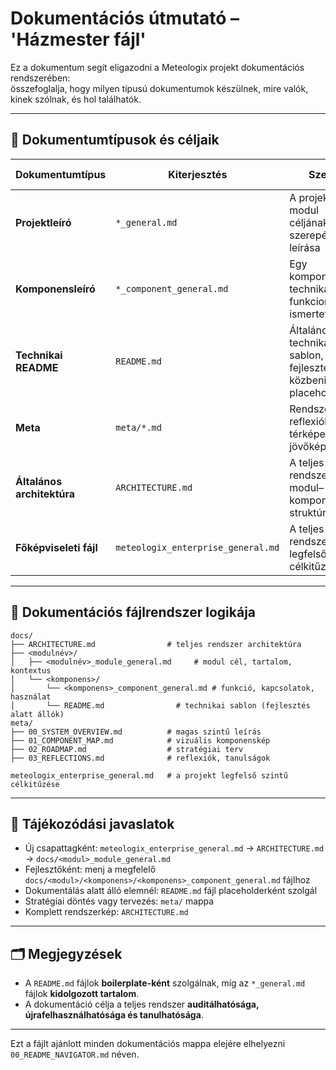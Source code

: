 # Dokumentációs útmutató – 'Házmester fájl'

Ez a dokumentum segít eligazodni a Meteologix projekt dokumentációs rendszerében:  
összefoglalja, hogy milyen típusú dokumentumok készülnek, mire valók, kinek szólnak, és hol találhatók.

---

## 🧭 Dokumentumtípusok és céljaik

| Dokumentumtípus | Kiterjesztés | Szerep | Kinek szól | Tartalom |
|------------------|--------------|--------|------------|----------|
| **Projektleíró** | `*_general.md` | A projekt vagy modul céljának, szerepének leírása | mindenki | stratégiai, kontextus |
| **Komponensleíró** | `*_component_general.md` | Egy komponens technikai és funkcionális ismertetése | fejlesztő | technikai dokumentáció |
| **Technikai README** | `README.md` | Általános technikai sablon, fejlesztés közbeni placeholder | fejlesztő | fájlstruktúra, usage |
| **Meta** | `meta/*.md` | Rendszerszintű reflexiók, térképek, jövőkép | vezető fejlesztő, tananyag | roadmap, komponenskapcsolatok |
| **Általános architektúra** | `ARCHITECTURE.md` | A teljes rendszer modul–komponens struktúrája | mindenki | összefoglaló, linkek |
| **Főképviseleti fájl** | `meteologix_enterprise_general.md` | A teljes rendszer legfelső szintű célkitűzése | mindenki | vízió, célok, filozófia |

---

## 📁 Dokumentációs fájlrendszer logikája

```
docs/
├── ARCHITECTURE.md                # teljes rendszer architektúra
├── <modulnév>/
│   ├── <modulnév>_module_general.md     # modul cél, tartalom, kontextus
│   └── <komponens>/
│       └── <komponens>_component_general.md # funkció, kapcsolatok, használat
│       └── README.md                # technikai sablon (fejlesztés alatt állók)
meta/
├── 00_SYSTEM_OVERVIEW.md          # magas szintű leírás
├── 01_COMPONENT_MAP.md            # vizuális komponenskép
├── 02_ROADMAP.md                  # stratégiai terv
├── 03_REFLECTIONS.md              # reflexiók, tanulságok

meteologix_enterprise_general.md   # a projekt legfelső szintű célkitűzése
```

---

## 📌 Tájékozódási javaslatok

- Új csapattagként: `meteologix_enterprise_general.md` → `ARCHITECTURE.md` → `docs/<modul>_module_general.md`
- Fejlesztőként: menj a megfelelő `docs/<modul>/<komponens>/<komponens>_component_general.md` fájlhoz
- Dokumentálás alatt álló elemnél: `README.md` fájl placeholderként szolgál
- Stratégiai döntés vagy tervezés: `meta/` mappa
- Komplett rendszerkép: `ARCHITECTURE.md`

---

## 🗂 Megjegyzések

- A `README.md` fájlok **boilerplate-ként** szolgálnak, míg az `*_general.md` fájlok **kidolgozott tartalom**.
- A dokumentáció célja a teljes rendszer **auditálhatósága, újrafelhasználhatósága és tanulhatósága**.

---

Ezt a fájlt ajánlott minden dokumentációs mappa elejére elhelyezni `00_README_NAVIGATOR.md` néven.
